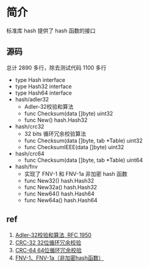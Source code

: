 # 简介
标准库 hash 提供了 hash 函数的接口

## 源码
总计 2890 多行，除去测试代码 1100 多行
+ type Hash interface 
+ type Hash32 interface 
+ type Hash64 interface
+ hash/adler32 
    - Adler-32校验和算法
    - func Checksum(data []byte) uint32
    - func New() hash.Hash32
+ hash/crc32
    - 32 bits 循环冗余校验算法
    - func Checksum(data []byte, tab *Table) uint32
    - func ChecksumIEEE(data []byte) uint32
+ hash/crc64
    - func Checksum(data []byte, tab *Table) uint64
+ hash/fnv
    - 实现了 FNV-1 和 FNV-1a 非加密 hash 函数
    - func New32() hash.Hash32
    - func New32a() hash.Hash32
    - func New64() hash.Hash64
    - func New64a() hash.Hash64

## ref
1. [Adler-32校验和算法, RFC 1950](https://tools.ietf.org/html/rfc1950)
2. [CRC-32 32位循环冗余校验](http://en.wikipedia.org/wiki/Cyclic_redundancy_check)
3. [CRC-64 64位循环冗余校验](http://en.wikipedia.org/wiki/Cyclic_redundancy_check)
4. [FNV-1、FNV-1a（非加密hash函数）](http://en.wikipedia.org/wiki/Fowler%E2%80%93Noll%E2%80%93Vo_hash_function)